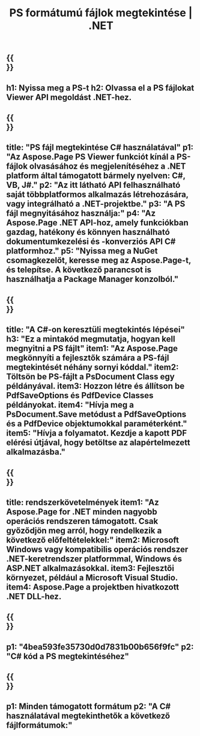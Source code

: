 ﻿---
translation: true
template: /_templates/_viewer-child-net.md
title: PS formátumú fájlok megtekintése | .NET
url: /net/viewer/ps/
description: Nyissa meg a PS-fájlok megtekintéséhez. C#-forráskód PS-dokumentumok betöltéséhez, megjelenítéséhez és megjelenítéséhez .NET-keretrendszer platformon, Windowson és ASP.NET-alkalmazásokon.
informat: PS
otherformats: XPS EPS
---

{{<section banner>}}
---
h1: Nyissa meg a PS-t
h2: Olvassa el a PS fájlokat Viewer API megoldást .NET-hez.
---

{{<section overview>}}
---
title: "PS fájl megtekintése C# használatával"
p1: "Az Aspose.Page PS Viewer funkciót kínál a PS-fájlok olvasásához és megjelenítéséhez a .NET platform által támogatott bármely nyelven: C#, VB, J#."
p2: "Az itt látható API felhasználható saját többplatformos alkalmazás létrehozására, vagy integrálható a .NET-projektbe."
p3: "A PS fájl megnyitásához használja:"
p4: "Az Aspose.Page .NET API-hoz, amely funkciókban gazdag, hatékony és könnyen használható dokumentumkezelési és -konverziós API C# platformhoz."
p5: "Nyissa meg a NuGet csomagkezelőt, keresse meg az Aspose.Page-t, és telepítse. A következő parancsot is használhatja a Package Manager konzolból."
---

{{<section feature1>}}
---
title: "A C#-on keresztüli megtekintés lépései"
h3: "Ez a mintakód megmutatja, hogyan kell megnyitni a PS fájlt"
item1: "Az Aspose.Page megkönnyíti a fejlesztők számára a PS-fájl megtekintését néhány sornyi kóddal."
item2: Töltsön be PS-fájlt a PsDocument Class egy példányával.
item3: Hozzon létre és állítson be PdfSaveOptions és PdfDevice Classes példányokat.
item4: "Hívja meg a PsDocument.Save metódust a PdfSaveOptions és a PdfDevice objektumokkal paraméterként."
item5: "Hívja a folyamatot. Kezdje a kapott PDF elérési útjával, hogy betöltse az alapértelmezett alkalmazásba."
---

{{<section feature2>}}
---
title: rendszerkövetelmények
item1: "Az Aspose.Page for .NET minden nagyobb operációs rendszeren támogatott. Csak győződjön meg arról, hogy rendelkezik a következő előfeltételekkel:"
item2: Microsoft Windows vagy kompatibilis operációs rendszer .NET-keretrendszer platformmal, Windows és ASP.NET alkalmazásokkal.
item3: Fejlesztői környezet, például a Microsoft Visual Studio.
item4: Aspose.Page a projektben hivatkozott .NET DLL-hez.
---

{{<section gist>}}
---
p1: "4bea593fe35730d0d7831b00b656f9fc"
p2: "C# kód a PS megtekintéséhez"
---

{{<section otherformats>}}
---
p1: Minden támogatott formátum
p2: "A C# használatával megtekinthetők a következő fájlformátumok:"
---


